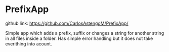 # PrefixApp

github link: https://github.com/CarlosAstengoM/PrefixApp/

Simple app which adds a prefix, suffix or changes a string for another string in all files inside a folder.
Has simple error handling but it does not take everithing into acount.
